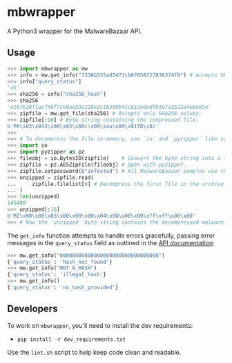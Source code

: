 # mbwrapper

A Python3 wrapper for the MalwareBazaar API.

## Usage

```python
>>> import mbwrapper as mw
>>> info = mw.get_info("7338b335ad5471cb67658f27836374f0") # Accepts SHA256, MD5 or SHA1 hashes.
>>> info["query_status"]
'ok'
>>> sha256 = info["sha256_hash"]
>>> sha256
'e167b20f1acf48f7ce0ae33a218e2c1b300b41c012ededf03e7a3522a4ebe95e'
>>> zipfile = mw.get_file(sha256) # Accepts only SHA256 values.
>>> zipfile[:16] # Byte string containing the compressed file.
b'PK\x03\x043\x00\x03\x00c\x00\xaa\x89\x81TD\x8c'
>>>
>>> # To decompress the file in-memory, use `io` and `pyzipper` like so:
>>> import io
>>> import pyzipper as pz
>>> fileobj = io.BytesIO(zipfile)    # Convert the byte string into a file-like object.
>>> zipfile = pz.AESZipFile(fileobj) # Open with pyzipper.
>>> zipfile.setpassword(b"infected") # All MalwareBazaar samples use this password.
>>> unzipped = zipfile.read(
...     zipfile.filelist[0] # Decompress the first file in the archive.
... )
>>> len(unzipped)
145408
>>> unzipped[:16]
b'MZ\x90\x00\x03\x00\x00\x00\x04\x00\x00\x00\xff\xff\x00\x00'
>>> # Now the `unzipped` byte string contains the decompressed malware sample.
```

The `get_info` function attempts to handle errors gracefully, passing error messages in the `query_status` field as outlined in the [API documentation](https://bazaar.abuse.ch/api/#query_hash):

```python
>>> mw.get_info("00000000000000000000000000000000")
{'query_status': 'hash_not_found'}
>>> mw.get_info("NOT_A_HASH")
{'query_status': 'illegal_hash'}
>>> mw.get_info()
{'query_status': 'no_hash_provided'}
```

## Developers

To work on `mbwrapper`, you'll need to install the dev requirements:

* `pip install -r dev_requirements.txt`

Use the `lint.sh` script to help keep code clean and readable.